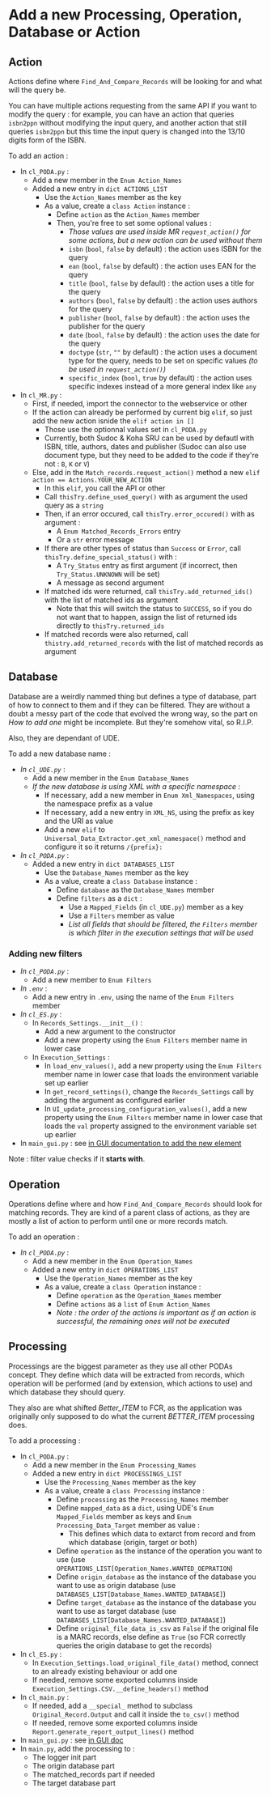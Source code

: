 # Add a new Processing, Operation, Database or Action

## Action

Actions define where `Find_And_Compare_Records` will be looking for and what will the query be.

You can have multiple actions requesting from the same API if you want to modify the query : for example, you can have an action that queries `isbn2ppn` without modifying the input query, and another action that still queries `isbn2ppn` but this time the input query is changed into the 13/10 digits form of the ISBN.

To add an action :

* In `cl_PODA.py` :
  * Add a new member in the `Enum Action_Names`
  * Added a new entry in `dict ACTIONS_LIST`
    * Use the `Action_Names` member as the key
    * As a value, create a `class Action` instance :
      * Define `action` as the `Action_Names` member
      * Then, you're free to set some optional values :
        * _Those values are used inside MR `request_action()` for some actions, but a new action can be used without them_
        * `isbn` (`bool`, `false` by default) : the action uses ISBN for the query
        * `ean` (`bool`, `false` by default) : the action uses EAN for the query
        * `title` (`bool`, `false` by default) : the action uses a title for the query
        * `authors` (`bool`, `false` by default) : the action uses authors for the query
        * `publisher` (`bool`, `false` by default) : the action uses the publisher for the query
        * `date` (`bool`, `false` by default) : the action uses the date for the query
        * `doctype` (`str`, `""` by default) : the action uses a document type for the query, needs to be set on specific values _(to be used in `request_action()`)_
        * `specific_index` (`bool`, `true` by default) : the action uses specific indexes instead of a more general index like `any`
* In `cl_MR.py` :
  * First, if needed, import the connector to the webservice or other
  * If the action can already be performed by current big `elif`, so just add the new action isnide the `elif action in []`
    * Those use the optionnal values set in `cl_PODA.py`
    * Currently, both Sudoc & Koha SRU can be used by defautl with ISBN, title, authors, dates and publisher (Sudoc can also use document type, but they need to be added to the code if they're not : `B`, `K` or `V`)
  * Else, add in the `Match_records.request_action()` method a new `elif action == Actions.YOUR_NEW_ACTION`
    * In this `elif`, you call the API or other
    * Call `thisTry.define_used_query()` with as argument the used query as a `string` 
    * Then, if an error occured, call `thisTry.error_occured()` with as argument :
      * A `Enum Matched_Records_Errors` entry
      * Or a `str` error message
    * If there are other types of status than `Success` or `Error`, call `thisTry.define_special_status()` with :
      * A `Try_Status` entry as first argument (if incorrect, then `Try_Status.UNKNOWN` will be set)
      * A message as second argument
    * If matched ids were returned, call `thisTry.add_returned_ids()` with the list of matched ids as argument
      * Note that this will switch the status to `SUCCESS`, so if you do not want that to happen, assign the list of returned ids directly to `thisTry.returned_ids`
    * If matched records were also returned, call `thistry.add_returned_records` with the list of matched records as argument

## Database

Database are a weirdly nammed thing but defines a type of database, part of how to connect to them and if they can be filtered.
They are without a doubt a messy part of the code that evolved the wrong way, so the part on _How to add one_ might be incomplete.
But they're somehow vital, so R.I.P.

Also, they are dependant of UDE.

To add a new database name :

* _In `cl_UDE.py`_ :
  * Add a new member in the `Enum Database_Names`
  * _If the new database is using XML with a specific namespace_ :
    * If necessary, add a new member in `Enum Xml_Namespaces`, using the namespace prefix as a value
    * If necessary, add a new entry in `XML_NS`, using the prefix as key and the URI as value
    * Add a new `elif` to `Universal_Data_Extractor.get_xml_namespace()` method and configure it so it returns `/{prefix}:`
* _In `cl_PODA.py`_ :
  * Added a new entry in `dict DATABASES_LIST`
    * Use the `Database_Names` member as the key
    * As a value, create a `class Database` instance :
      * Define `database` as the `Database_Names` member
      * Define `filters` as a `dict` :
        * Use a `Mapped_Fields` (in `cl_UDE.py`) member as a key
        * Use a `Filters` member as value
        * _List all fields that should be filtered, the `Filters` member is which filter in the execution settings that will be used_

### Adding new filters

* _In `cl_PODA.py`_ :
  * Add a new member to `Enum Filters`
* _In `.env`_ :
  * Add a new entry in `.env`, using the name of the `Enum Filters` member
* _In `cl_ES.py`_ :
  * In `Records_Settings.__init__()` :
    * Add a new argument to the constructor
    * Add a new property using the `Enum Filters` member name in lower case
  * In `Execution_Settings` :
    * In `load_env_values()`, add a new property using the `Enum Filters` member name in lower case that loads the environment variable set up earlier
    * In `get_record_settings()`, change the `Records_Settings` call by adding the argument as configured earlier
    * In `UI_update_processing_configuration_values()`, add a new property using the `Enum Filters` member name in lower case that loads the `val` property assigned to the environment variable set up earlier
* In `main_gui.py` : see [in GUI documentation to add the new element](./GUI.md)

Note : filter value checks if it __starts with__.

## Operation

Operations define where and how `Find_And_Compare_Records` should look for matching records.
They are kind of a parent class of actions, as they are mostly a list of action to perform until one or more records match.

To add an operation :

* _In `cl_PODA.py`_ :
  * Add a new member in the `Enum Operation_Names`
  * Added a new entry in `dict OPERATIONS_LIST`
    * Use the `Operation_Names` member as the key
    * As a value, create a `class Operation` instance :
      * Define `operation` as the `Operation_Names` member
      * Define `actions` as a `list` of `Enum Action_Names`
      * _Note : the order of the actions is important as if an action is successful, the remaining ones will not be executed_

## Processing

Processings are the biggest parameter as they use all other PODAs concept.
They define which data will be extracted from records, which operation will be performed (and by extension, which actions to use) and which database they should query.

They also are what shifted *Better_ITEM* to FCR, as the application was originally only supposed to do what the current *BETTER_ITEM* processing does.

To add a processing :

* In `cl_PODA.py` :
  * Add a new member in the `Enum Processing_Names`
  * Added a new entry in `dict PROCESSINGS_LIST`
    * Use the `Processing_Names` member as the key
    * As a value, create a `class Processing` instance :
      * Define `processing` as the `Processing_Names` member
      * Define `mapped_data` as a `dict`, using UDE's `Enum Mapped_Fields` member as keys and `Enum Processing_Data_Target` member as value :
        * This defines which data to extarct from record and from which database (origin, target or both)
      * Define `operation` as the instance of the operation you want to use (use `OPERATIONS_LIST[Operation_Names.WANTED_OEPRATION`)
      * Define `origin_database` as the instance of the database you want to use as origin database (use `DATABASES_LIST[Database_Names.WANTED_DATABASE]`)
      * Define `target_database` as the instance of the database you want to use as target database (use `DATABASES_LIST[Database_Names.WANTED_DATABASE]`)
      * Define `original_file_data_is_csv` as `False` if the original file is a MARC records, else define as `True` (so FCR correctly queries the origin database to get the records)
* In `cl_ES.py` :
  * In `Execution_Settings.load_original_file_data()` method, connect to an already existing behaviour or add one
  * If needed, remove some exported columns inside `Execution_Settings.CSV.__define_headers()` method
* In `cl_main.py` :
  * If needed, add a `__special_` method to subclass `Original_Record.Output` and call it inside the `to_csv()` method
  * If needed, remove some exported columns inside `Report.generate_report_output_lines()` method
* In `main_gui.py` : see [in GUI doc](./GUI.md#hide-elements-for-some-processings)
* In `main.py`, add the processing to :
  * The logger init part
  * The origin database part
  * The matched_records part if needed
  * The target database part